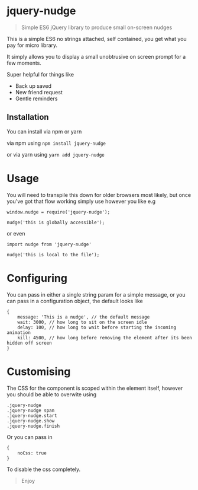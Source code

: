 # jquery-nudge
> Simple ES6 jQuery library to produce small on-screen nudges

This is a simple ES6 no strings attached, self contained, you get what you pay for micro library.

It simply allows you to display a small unobtrusive on screen prompt for a few moments.

Super helpful for things like

- Back up saved
- New friend request
- Gentle reminders

## Installation

You can install via npm or yarn

via npm using `npm install jquery-nudge`

or via yarn using `yarn add jquery-nudge`

# Usage

You will need to transpile this down for older browsers most likely, but once you've got that flow working simply use however you like e.g

```
window.nudge = require('jquery-nudge');

nudge('this is globally accessible');

```

or even

```
import nudge from 'jquery-nudge'

nudge('this is local to the file');
```

# Configuring

You can pass in either a single string param for a simple message, or you can pass in a configuration object, the default looks like

```
{
    message: 'This is a nudge', // the default message
    wait: 3000, // how long to sit on the screen idle
    delay: 100, // how long to wait before starting the incoming animation
    kill: 4500, // how long before removing the element after its been hidden off screen
}
```

# Customising

The CSS for the component is scoped within the element itself, however you should be able to overwite using

```
.jquery-nudge
.jquery-nudge span
.jquery-nudge.start
.jquery-nudge.show
.jquery-nudge.finish
```

Or you can pass in

```
{
    noCss: true
}
```

To disable the css completely.

> Enjoy